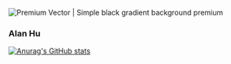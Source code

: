 ![Premium Vector | Simple black gradient background premium](https://github.com/alhu45/alhu45/assets/146134550/c6849bf8-8a05-46b0-ab2e-3d5ee4b5ddc2)

### Alan Hu

[![Anurag's GitHub stats](https://github-readme-stats.vercel.app/api?username=alhu45)](https://github.com/anuraghazra/github-readme-stats)
